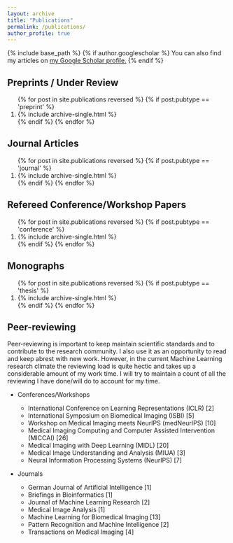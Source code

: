 ```yaml
---
layout: archive
title: "Publications"
permalink: /publications/
author_profile: true
---
```


{% include base_path %}
{% if author.googlescholar %}
You can also find my articles on <u><a href="{{author.googlescholar}}">my Google Scholar profile</a>.</u>
{% endif %}


Preprints / Under Review
---
<ol>
{% for post in site.publications reversed %}
  {% if post.pubtype == 'preprint' %}
      <li> {% include archive-single.html %} </li>
  {% endif %}
{% endfor %}
</ol>


Journal Articles
---
<ol>
{% for post in site.publications reversed %}
  {% if post.pubtype == 'journal' %}
     <li> {% include archive-single.html %} </li>
  {% endif %}
{% endfor %}
</ol>

Refereed Conference/Workshop Papers
---
<ol>
{% for post in site.publications reversed %}
  {% if post.pubtype == 'conference' %} 
  <li>    {% include archive-single.html %} </li>
  {% endif %}
{% endfor %}
</ol>

Monographs
---
<ol>
{% for post in site.publications reversed %}
  {% if post.pubtype == 'thesis' %}
   <li>   {% include archive-single.html %} </li>
  {% endif %}
{% endfor %}
</ol>

Peer-reviewing
---
Peer-reviewing is important to keep maintain scientific standards and to contribute to the research community. I also use it as an opportunity to read and keep abrest with new work. However, in the current Machine Learning research climate the reviewing load is quite hectic and takes up a considerable amount of my work time. I will try to maintain a count of all the reviewing I have done/will do to account for my time.

* Conferences/Workshops
   * International Conference on Learning Representations (ICLR) [2]
   * International Symposium on Biomedical Imaging (ISBI) [5]
   * Workshop on Medical Imaging meets NeurIPS (medNeurIPS) [10]
   * Medical Imaging Computing and Computer Assisted Intervention (MICCAI) [26]
   * Medical Imaging with Deep Learning (MIDL) [20]
   * Medical Image Understanding and Analysis (MIUA) [3]
   * Neural Information Processing Systems (NeurIPS) [7]

* Journals
   * German Journal of Artificial Intelligence [1]
   * Briefings in Bioinformatics [1]
   * Journal of Machine Learning Research [2]
   * Medical Image Analysis [1]
   * Machine Learning for Biomedical Imaging [13]
   * Pattern Recognition and Machine Intelligence [2]
   * Transactions on Medical Imaging [4]

